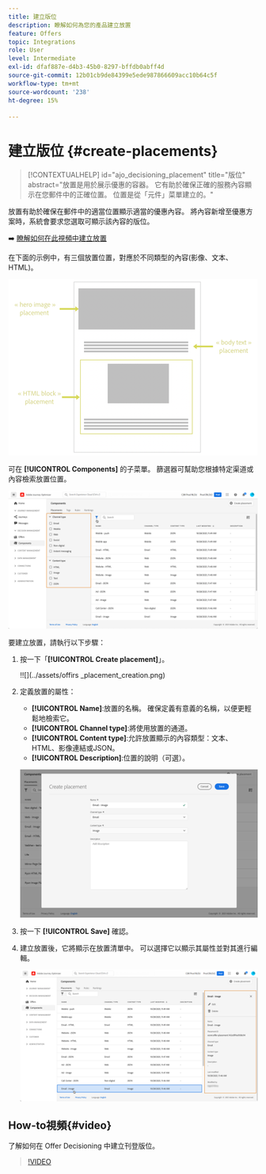 ```yaml
---
title: 建立版位
description: 瞭解如何為您的產品建立放置
feature: Offers
topic: Integrations
role: User
level: Intermediate
exl-id: dfaf887e-d4b3-45b0-8297-bffdb0abff4d
source-git-commit: 12b01cb9de84399e5ede987866609acc10b64c5f
workflow-type: tm+mt
source-wordcount: '238'
ht-degree: 15%

---
```


# 建立版位 {#create-placements}

>[!CONTEXTUALHELP]
>id="ajo_decisioning_placement"
>title="版位"
>abstract="放置是用於展示優惠的容器。 它有助於確保正確的服務內容顯示在您郵件中的正確位置。 位置是從「元件」菜單建立的。"

放置有助於確保在郵件中的適當位置顯示適當的優惠內容。 將內容新增至優惠方案時，系統會要求您選取可顯示該內容的版位。

➡️ [瞭解如何在此視頻中建立放置](#video)

在下面的示例中，有三個放置位置，對應於不同類型的內容(影像、文本、HTML)。

![](../assets/offers_placement_schema.png)

可在 **[!UICONTROL Components]** 的子菜單。 篩選器可幫助您根據特定渠道或內容檢索放置位置。

![](../assets/placements_filter.png)

要建立放置，請執行以下步驟：

1. 按一下「**[!UICONTROL Create placement]**」。

   !![](../assets/offirs _placement_creation.png)

1. 定義放置的屬性：

   * **[!UICONTROL Name]**:放置的名稱。 確保定義有意義的名稱，以便更輕鬆地檢索它。
   * **[!UICONTROL Channel type]**:將使用放置的通道。
   * **[!UICONTROL Content type]**:允許放置顯示的內容類型：文本、HTML、影像連結或JSON。
   * **[!UICONTROL Description]**:位置的說明（可選）。

   ![](../assets/offers_placement_creation_properties.png)

1. 按一下 **[!UICONTROL Save]** 確認。

1. 建立放置後，它將顯示在放置清單中。 可以選擇它以顯示其屬性並對其進行編輯。

   ![](../assets/placement_created.png)

## How-to視頻{#video}

了解如何在 Offer Decisioning 中建立刊登版位。

>[!VIDEO](https://video.tv.adobe.com/v/329372?quality=12)


